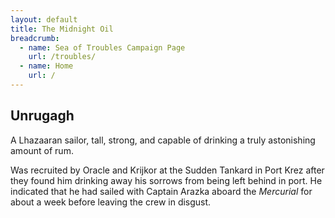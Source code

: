 ```yaml
---
layout: default
title: The Midnight Oil
breadcrumb:
  - name: Sea of Troubles Campaign Page
    url: /troubles/
  - name: Home
    url: /
---
```

## Unrugagh

A Lhazaaran sailor, tall, strong, and capable of drinking a truly astonishing amount of rum.

Was recruited by Oracle and Krijkor at the Sudden Tankard in Port Krez after they found him drinking away his sorrows from being left behind in port. He indicated that he had sailed with Captain Arazka aboard the *Mercurial* for about a week before leaving the crew in disgust.

